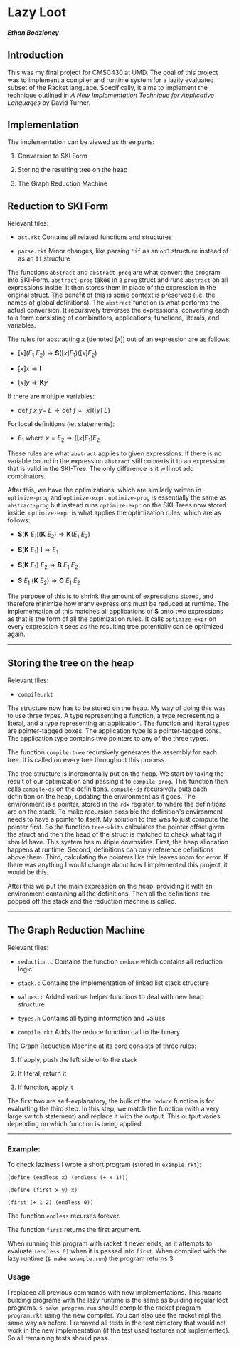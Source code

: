 # Lazy Loot

##### Ethan Bodzioney

## Introduction

This was my final project for CMSC430 at UMD. The goal of this project was to implement a compiler and runtime system for a lazily evaluated subset of the Racket language. Specifically, it aims to implement the technique outlined in *A New Implementation Technique for Applicative Languages* by David Turner.

## Implementation

The implementation can be viewed as three parts:

1. Conversion to SKI Form

2. Storing the resulting tree on the heap

3. The Graph Reduction Machine

## Reduction to SKI Form

Relevant files:

- `ast.rkt` Contains all related functions and structures

- `parse.rkt` Minor changes, like parsing `'if` as an `op3` structure instead of as an `If` structure

The functions `abstract` and `abstract-prog` are what convert the program into SKI-Form. `abstract-prog` takes in a `prog` struct and runs `abstract` on all expressions inside. It then stores them in place of the expression in the original struct. The benefit of this is some context is preserved (i.e. the names of global definitions). The `abstract` function is what performs the actual conversion. It recursively traverses the expressions, converting each to a form consisting of combinators, applications, functions, literals, and variables.

The rules for abstracting $x$ (denoted $[x]$) out of an expression are as follows:

- $[x](E_1\:E_2) \Rightarrow \textbf{S} ([x]E_1)([x]E_2)$

- $[x]x \Rightarrow \textbf{I}$

- $[x]y \Rightarrow \textbf{K} y$

If there are multiple variables:

- $\text{def} \:f \:x \:y = \:E \Rightarrow \text{def} \:f = [x]([y]\:E)$

For local definitions (let statements):

- $E_1 \: \text{where} \:x=E_2 \Rightarrow ([x]E_1)E_2$

These rules are what `abstract` applies to given expressions. If there is no variable bound in the expression `abstract` still converts it to an expression that is valid in the SKI-Tree. The only difference is it will not add combinators.

After this, we have the optimizations, which are similarly written in `optimize-prog` and `optimize-expr`. `optimize-prog` is essentially the same as `abstract-prog` but instead runs `optimize-expr` on the SKI-Trees now stored inside. `optimize-expr` is what applies the optimization rules, which are as follows:

- $\textbf{S}(\textbf{K} \:E_1)(\textbf{K} \:E_2) \Rightarrow \textbf{K} (E_1 \:E_2)$

- $\textbf{S}(\textbf{K} \:E_1)\:\textbf{I} \Rightarrow E_1$

- $\textbf{S}(\textbf{K} \:E_1)\:E_2 \Rightarrow \textbf{B}\:E_1 \:E_2$

- $\textbf{S}\:E_1\:(\textbf{K} \:E_2) \Rightarrow \textbf{C} \:E_1 \:E_2$

The purpose of this is to shrink the amount of expressions stored, and therefore minimize how many expressions must be reduced at runtime. The implementation of this matches all applications of $\textbf{S}$ onto two expressions as that is the form of all the optimization rules. It calls `optimize-expr` on every expression it sees as the resulting tree potentially can be optimized again.

---

## Storing the tree on the heap

Relevant files:

- `compile.rkt`

The structure now has to be stored on the heap. My way of doing this was to use three types. A type representing a function, a type representing a literal, and a type representing an application. The function and literal types are pointer-tagged boxes. The application type is a pointer-tagged cons. The application type contains two pointers to any of the three types.

The function `compile-tree` recursively generates the assembly for each tree. It is called on every tree throughout this process.

The tree structure is incrementally put on the heap. We start by taking the result of our optimization and passing it to `compile-prog`. This function then calls `compile-ds` on the definitions. `compile-ds` recursively puts each definition on the heap, updating the environment as it goes. The environment is a pointer, stored in the `rdx` register, to where the definitions are on the stack. To make recursion possible the definition's environment needs to have a pointer to itself. My solution to this was to just compute the pointer first. So the function `tree->bits` calculates the pointer offset given the struct and then the head of the struct is matched to check what tag it should have. This system has multiple downsides. First, the heap allocation happens at runtime. Second, definitions can only reference definitions above them. Third, calculating the pointers like this leaves room for error. If there was anything I would change about how I implemented this project, it would be this.

After this we put the main expression on the heap, providing it with an environment containing all the definitions. Then all the definitions are popped off the stack and the reduction machine is called.

---

## The Graph Reduction Machine

Relevant files:

- `reduction.c` Contains the function `reduce` which contains all reduction logic

- `stack.c` Contains the implementation of linked list stack structure

- `values.c` Added various helper functions to deal with new heap structure

- `types.h` Contains all typing information and values

- `compile.rkt` Adds the reduce function call to the binary

The Graph Reduction Machine at its core consists of three rules:

1. If apply, push the left side onto the stack

2. If literal, return it

3. If function, apply it

The first two are self-explanatory, the bulk of the `reduce` function is for evaluating the third step. In this step, we match the function (with a very large switch statement) and replace it with the output. This output varies depending on which function is being applied.

---

### Example:

To check laziness I wrote a short program (stored in `example.rkt`):

```racket
(define (endless x) (endless (+ x 1)))

(define (first x y) x)

(first (+ 1 2) (endless 0))
```

The function `endless` recurses forever.

The function `first` returns the first argument.

When running this program with racket it never ends, as it attempts to evaluate `(endless 0)` when it is passed into `first`.  When compiled with the lazy runtime (`$ make example.run`) the program returns 3.

### Usage

I replaced all previous commands with new implementations. This means building programs with the lazy runtime is the same as building regular loot programs. `$ make program.run` should compile the racket program `program.rkt` using the new compiler. You can also use the racket repl the same way as before.
I removed all tests in the test directory that would not work in the new implementation (if the test used features not implemented). So all remaining tests should pass.
